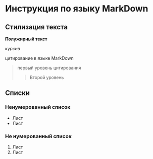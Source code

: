 # Инструкция по языку MarkDown

## Стилизация текста

**Полужирный текст**

*курсив*

цитирование в языке MarkDown
>первый уровень цитирования
>>Второй уровень

## Списки
### Ненумерованный список
* Лист
* Лист

### Не нумерованный список
1. Лист
2. Лист